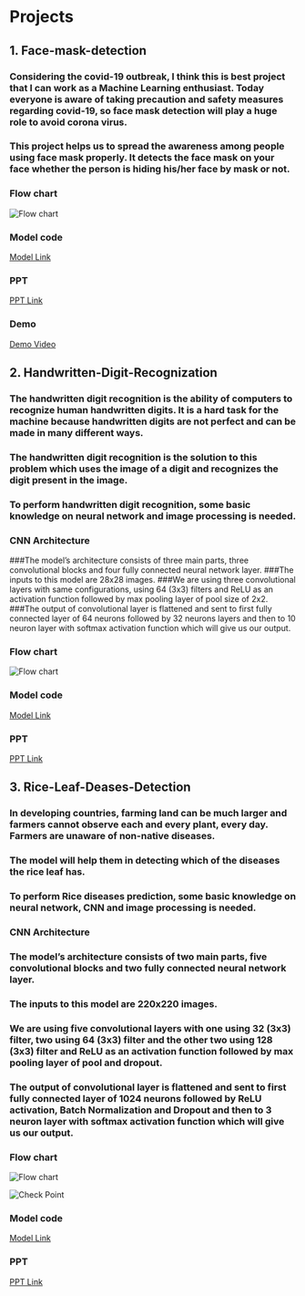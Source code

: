 # Projects

## 1. Face-mask-detection

### Considering the covid-19 outbreak, I think this is best project that I can work as a Machine Learning enthusiast. Today everyone is aware of taking precaution and safety measures regarding covid-19, so face mask detection will play a huge role to avoid corona virus. 
### This project helps us to spread the awareness among people using face mask properly. It detects the face mask on your face whether the person is hiding his/her face by mask or not.

### Flow chart
![Flow chart](https://github.com/ayush10mehta/Face-mask-detection/blob/main/Screenshot%202021-05-09%20at%209.25.06%20AM.png)

### Model code
[Model Link](https://github.com/ayush10mehta/Face-mask-detection/blob/main/Model%20.ipynb)

### PPT
[PPT Link](https://github.com/ayush10mehta/Face-mask-detection/blob/main/Mask%20Detection%20ptt.pptx)

### Demo
[Demo Video](https://github.com/ayush10mehta/Face-mask-detection/blob/main/Screen%20Recording%202021-05-09%20at%2010.50.07%20AM.mov)

## 2. Handwritten-Digit-Recognization

### The handwritten digit recognition is the ability of computers to recognize human handwritten digits. It is a hard task for the machine because handwritten digits are not perfect and can be made in many different ways.
### The handwritten digit recognition is the solution to this problem which uses the image of a digit and recognizes the digit present in the image.
### To perform handwritten digit recognition, some basic knowledge on neural network and image processing is needed.

### CNN Architecture 
###The model’s architecture consists of three main parts, three convolutional blocks and four fully connected neural network layer.
###The inputs to this model are 28x28 images.
###We are using three convolutional layers with same configurations, using 64 (3x3) filters and ReLU as an activation function followed by max pooling layer of pool size of 2x2.
###The output of convolutional layer is flattened and sent to first fully connected layer of 64 neurons followed by 32 neurons layers and then to 10 neuron layer with softmax activation function which will give us our output.

### Flow chart
![Flow chart](https://github.com/ayush10mehta/Handwritten-Digit-Recognization/blob/main/final_flowdiagram.jpg)

### Model code
[Model Link](https://github.com/ayush10mehta/Handwritten-Digit-Recognization/blob/main/Hand%20written%20final.ipynb)

### PPT
[PPT Link](https://github.com/ayush10mehta/Handwritten-Digit-Recognization/blob/main/Handwrritenpresentation1.pptx)

## 3. Rice-Leaf-Deases-Detection

### In developing countries, farming land can be much larger and farmers cannot observe each and every plant, every day. Farmers are unaware of non-native diseases. 
### The model will help them in detecting which of the diseases the rice leaf has. 
### To perform Rice diseases prediction, some basic knowledge on neural network, CNN and image processing is needed.


### CNN Architecture 
### The model’s architecture consists of two main parts, five convolutional blocks and two fully connected neural network layer.
### The inputs to this model are 220x220 images.
### We are using five convolutional layers with one using 32 (3x3) filter, two using 64 (3x3) filter and the other two using 128 (3x3) filter and ReLU as an activation function followed by max pooling layer of pool and dropout.
### The output of convolutional layer is flattened and sent to first fully connected layer of 1024 neurons followed by ReLU activation, Batch Normalization and Dropout and then to 3 neuron layer with softmax activation function which will give us our output.

### Flow chart
![Flow chart](https://github.com/ayush10mehta/Rice-Leaf-Deases-Detection/blob/main/Screenshot%202021-05-12%20at%208.56.48%20PM.png)

![Check Point](https://github.com/ayush10mehta/Rice-Leaf-Deases-Detection/blob/main/Screenshot%202021-05-12%20at%201.47.42%20PM.png)

### Model code
[Model Link](https://github.com/ayush10mehta/Rice-Leaf-Deases-Detection/blob/main/Final_Model.ipynb)


### PPT
[PPT Link](https://github.com/ayush10mehta/Rice-Leaf-Deases-Detection/blob/main/Rice_Leaf.pptx)

